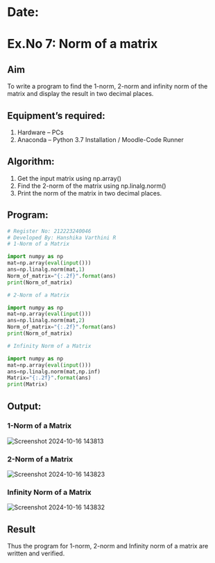# Date:
# Ex.No 7: Norm of a matrix
## Aim
To write a program to find the 1-norm, 2-norm and infinity norm of the matrix and display the result in two decimal places.
## Equipment’s required:
1.	Hardware – PCs
2.	Anaconda – Python 3.7 Installation / Moodle-Code Runner
## Algorithm:
1. Get the input matrix using np.array()   
2. Find the 2-norm of the matrix using np.linalg.norm()
3. Print the norm of the matrix in two decimal places.
   
## Program:
```Python
# Register No: 212223240046
# Developed By: Hanshika Varthini R
# 1-Norm of a Matrix

import numpy as np
mat=np.array(eval(input()))
ans=np.linalg.norm(mat,1)
Norm_of_matrix="{:.2f}".format(ans)
print(Norm_of_matrix)

# 2-Norm of a Matrix

import numpy as np
mat=np.array(eval(input()))
ans=np.linalg.norm(mat,2)
Norm_of_matrix="{:.2f}".format(ans)
print(Norm_of_matrix)

# Infinity Norm of a Matrix

import numpy as np
mat=np.array(eval(input()))
ans=np.linalg.norm(mat,np.inf)
Matrix="{:.2f}".format(ans)
print(Matrix)

```
## Output:
### 1-Norm of a Matrix
![Screenshot 2024-10-16 143813](https://github.com/user-attachments/assets/277b6da3-c31b-4516-8192-baba5e3ef8ff)

### 2-Norm of a Matrix

![Screenshot 2024-10-16 143823](https://github.com/user-attachments/assets/b873f6bd-f3d4-482d-b3e3-ca9c51be47e2)

### Infinity Norm of a Matrix
![Screenshot 2024-10-16 143832](https://github.com/user-attachments/assets/52b0b655-abec-4427-97e8-42443c5d19b9)

## Result
Thus the program for 1-norm, 2-norm and Infinity norm of a matrix are written and verified.
